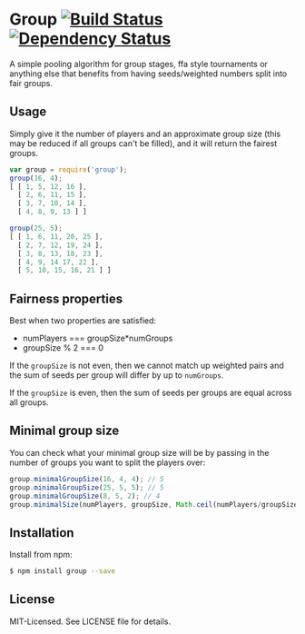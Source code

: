 # Group [![Build Status](https://secure.travis-ci.org/clux/group.png)](http://travis-ci.org/clux/group) [![Dependency Status](https://david-dm.org/clux/group.png)](https://david-dm.org/clux/group)

A simple pooling algorithm for group stages, ffa style tournaments or anything else that benefits from having seeds/weighted numbers split into fair groups.

## Usage
Simply give it the number of players and an approximate group size (this may be reduced if all groups can't be filled), and it will return the fairest groups.

```js
var group = require('group');
group(16, 4);
[ [ 1, 5, 12, 16 ],
  [ 2, 6, 11, 15 ],
  [ 3, 7, 10, 14 ],
  [ 4, 8, 9, 13 ] ]

group(25, 5);
[ [ 1, 6, 11, 20, 25 ],
  [ 2, 7, 12, 19, 24 ],
  [ 3, 8, 13, 18, 23 ],
  [ 4, 9, 14 17, 22 ],
  [ 5, 10, 15, 16, 21 ] ]
```

## Fairness properties
Best when two properties are satisfied:

- numPlayers === groupSize*numGroups
- groupSize % 2 === 0

If the `groupSize` is not even, then we cannot match up weighted pairs and the sum of seeds per group will differ by up to `numGroups`.

If the `groupSize` is even, then the sum of seeds per groups are equal across all groups.

## Minimal group size
You can check what your minimal group size will be by passing in the number of groups you want to split the players over:

```js
group.minimalGroupSize(16, 4, 4); // 5
group.minimalGroupSize(25, 5, 5); // 5
group.minimalGroupSize(8, 5, 2); // 4
group.minimalSize(numPlayers, groupSize, Math.ceil(numPlayers/groupSize)); // general
```

## Installation
Install from npm:

```bash
$ npm install group --save
```

## License
MIT-Licensed. See LICENSE file for details.
